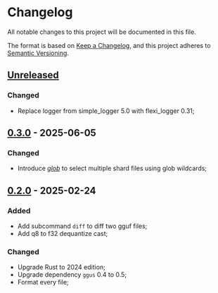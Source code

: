 # Changelog

All notable changes to this project will be documented in this file.

The format is based on [Keep a Changelog](https://keepachangelog.com/en/1.1.0/),
and this project adheres to [Semantic Versioning](https://semver.org/spec/v2.0.0.html).

## [Unreleased]

### Changed

- Replace logger from simple_logger 5.0 with flexi_logger 0.31;

## [0.3.0] - 2025-06-05

### Changed

- Introduce [*glob*](https://crates.io/crates/glob) to select multiple shard files using glob wildcards;

## [0.2.0] - 2025-02-24

### Added

- Add subcommand `diff` to diff two gguf files;
- Add q8 to f32 dequantize cast;

### Changed

- Upgrade Rust to 2024 edition;
- Upgrade dependency `ggus` 0.4 to 0.5;
- Format every file;

[Unreleased]: https://github.com/InfiniTensor/gguf/compare/v0.5.1...HEAD
[0.3.0]: https://github.com/InfiniTensor/gguf/compare/v0.5.0...v0.5.1
[0.2.0]: https://github.com/InfiniTensor/gguf/releases/tag/v0.5.0
